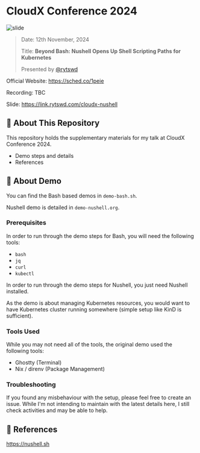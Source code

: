 # CloudX Conference 2024

![slide](https://github.com/user-attachments/assets/2cbe3f63-6e40-4bb1-b917-62b59ac12f18)

> Date: 12th November, 2024
>
> Title: **Beyond Bash: Nushell Opens Up Shell Scripting Paths for Kubernetes**
>
> Presented by [@rytswd](https://github.com/rytswd)

Official Website: https://sched.co/1peie

Recording: TBC

Slide: https://link.rytswd.com/cloudx-nushell

## 🌄 About This Repository

This repository holds the supplementary materials for my talk at CloudX Conference 2024.

- Demo steps and details
- References

## 🛝 About Demo

You can find the Bash based demos in `demo-bash.sh`.

Nushell demo is detailed in `demo-nushell.org`.

### Prerequisites

In order to run through the demo steps for Bash, you will need the following tools:

- `bash`
- `jq`
- `curl`
- `kubectl`

In order to run through the demo steps for Nushell, you just need Nushell installed.

As the demo is about managing Kubernetes resources, you would want to have Kubernetes cluster running somewhere (simple setup like KinD is sufficient).

### Tools Used

While you may not need all of the tools, the original demo used the following tools:

- Ghostty (Terminal)
- Nix / direnv (Package Management)

### Troubleshooting

If you found any misbehaviour with the setup, please feel free to create an issue. While I'm not intending to maintain with the latest details here, I still check activities and may be able to help.

## 🔎 References

https://nushell.sh
